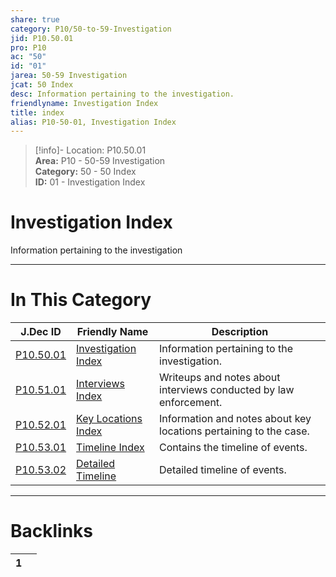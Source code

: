 ```yaml
---  
share: true  
category: P10/50-to-59-Investigation  
jid: P10.50.01  
pro: P10  
ac: "50"  
id: "01"  
jarea: 50-59 Investigation  
jcat: 50 Index  
desc: Information pertaining to the investigation.  
friendlyname: Investigation Index  
title: index  
alias: P10-50-01, Investigation Index  
---  
```

  
>[!info]- Location: P10.50.01  
>**Area:** P10 - 50-59 Investigation  
>**Category:** 50 - 50 Index  
>**ID:** 01 - Investigation Index  
  
# Investigation Index  
  
Information pertaining to the investigation  
  
  
  
---  
# In This Category  
  
| J.Dec ID                                                                                                      | Friendly Name                                                                                                         | Description                                                       |  
| ------------------------------------------------------------------------------------------------------------- | --------------------------------------------------------------------------------------------------------------------- | ----------------------------------------------------------------- |  
| [P10.50.01](index.md)                            | [Investigation Index](index.md)                          | Information pertaining to the investigation.                      |  
| [P10.51.01](./51-Interviews/index.md)              | [Interviews Index](./51-Interviews/index.md)               | Writeups and notes about interviews conducted by law enforcement. |  
| [P10.52.01](./52-Key-Locations/index.md)           | [Key Locations Index](./52-Key-Locations/index.md)         | Information and notes about key locations pertaining to the case. |  
| [P10.53.01](./53-Timeline/index.md)                | [Timeline Index](./53-Timeline/index.md)                   | Contains the timeline of events.                                  |  
| [P10.53.02](./53-Timeline/02-Detailed-Timeline.md) | [Detailed Timeline](./53-Timeline/02-Detailed-Timeline.md) | Detailed timeline of events.                                      |  
  
  
---  
# Backlinks  
<div><table class="dataview table-view-table"><thead class="table-view-thead"><tr class="table-view-tr-header"><th class="table-view-th"><span></span><span class="dataview small-text">1</span></th><th class="table-view-th"><span></span></th></tr></thead><tbody class="table-view-tbody"></tbody></table></div>